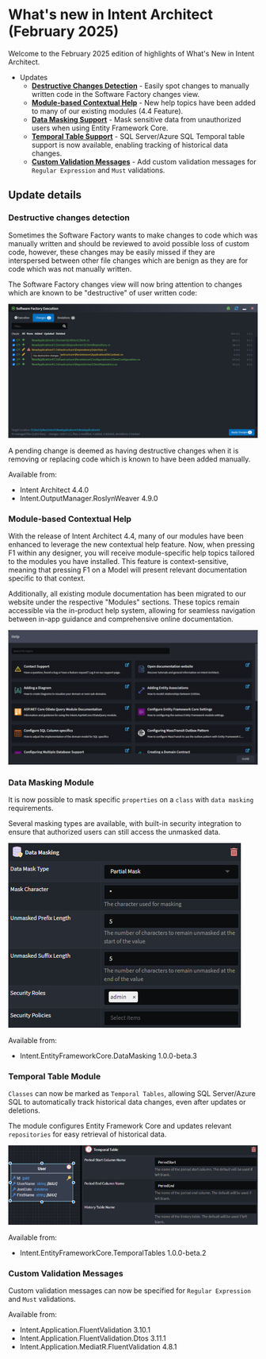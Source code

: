 # What's new in Intent Architect (February 2025)

Welcome to the February 2025  edition of highlights of What's New in Intent Architect.

- Updates
  - **[Destructive Changes Detection](#destructive-changes-detection)** - Easily spot changes to manually written code in the Software Factory changes view.
  - **[Module-based Contextual Help](#module-based-contextual-help)** - New help topics have been added to many of our existing modules (4.4 Feature).
  - **[Data Masking Support](#data-masking-module)** - Mask sensitive data from unauthorized users when using Entity Framework Core.
  - **[Temporal Table Support](#temporal-table-module)** - SQL Server/Azure SQL Temporal table support is now available, enabling tracking of historical data changes.
  - **[Custom Validation Messages](#custom-validation-messages)** - Add custom validation messages for `Regular Expression` and `Must` validations.

## Update details

### Destructive changes detection

Sometimes the Software Factory wants to make changes to code which was manually written and should be reviewed to avoid possible loss of custom code, however, these changes may be easily missed if they are interspersed between other file changes which are benign as they are for code which was not manually written.

The Software Factory changes view will now bring attention to changes which are known to be "destructive" of user written code:

![Destructive change example](images/destructive-change-example.png)

A pending change is deemed as having destructive changes when it is removing or replacing code which is known to have been added manually.

Available from:

- Intent Architect 4.4.0
- Intent.OutputManager.RoslynWeaver 4.9.0

### Module-based Contextual Help

With the release of Intent Architect 4.4, many of our modules have been enhanced to leverage the new contextual help feature. Now, when pressing F1 within any designer, you will receive module-specific help topics tailored to the modules you have installed. This feature is context-sensitive, meaning that pressing F1 on a Model will present relevant documentation specific to that context.

Additionally, all existing module documentation has been migrated to our website under the respective "Modules" sections. These topics remain accessible via the in-product help system, allowing for seamless navigation between in-app guidance and comprehensive online documentation.

![Help Topics](images/module-help-topics.png)

### Data Masking Module

It is now possible to mask specific `properties` on a `class` with `data masking` requirements.

Several masking types are available, with built-in security integration to ensure that authorized users can still access the unmasked data.

![Data Masking Properties](images/data-masking.png)

Available from:

- Intent.EntityFrameworkCore.DataMasking 1.0.0-beta.3

### Temporal Table Module

`Classes` can now be marked as `Temporal Tables`, allowing SQL Server/Azure SQL to automatically track historical data changes, even after updates or deletions.

The module configures Entity Framework Core and updates relevant `repositories` for easy retrieval of historical data.

![Temporal Tables](images/temporal-tables.png)

Available from:

- Intent.EntityFrameworkCore.TemporalTables 1.0.0-beta.2

### Custom Validation Messages

Custom validation messages can now be specified for `Regular Expression` and `Must` validations.

Available from:

- Intent.Application.FluentValidation 3.10.1
- Intent.Application.FluentValidation.Dtos 3.11.1
- Intent.Application.MediatR.FluentValidation 4.8.1

